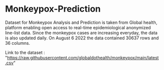 # Monkeypox-Prediction

Dataset for Monkeypox Analysis and Prediction is taken from Global health, platform enabling open access to real-time epidemiological anonymized line-list data.
Since the monkeypox cases are increasing everyday, the data is also updated daily.
On August 6 2022 the data contained 30637 rows and 36 columns.

Link to the dataset :  "https://raw.githubusercontent.com/globaldothealth/monkeypox/main/latest.csv"

